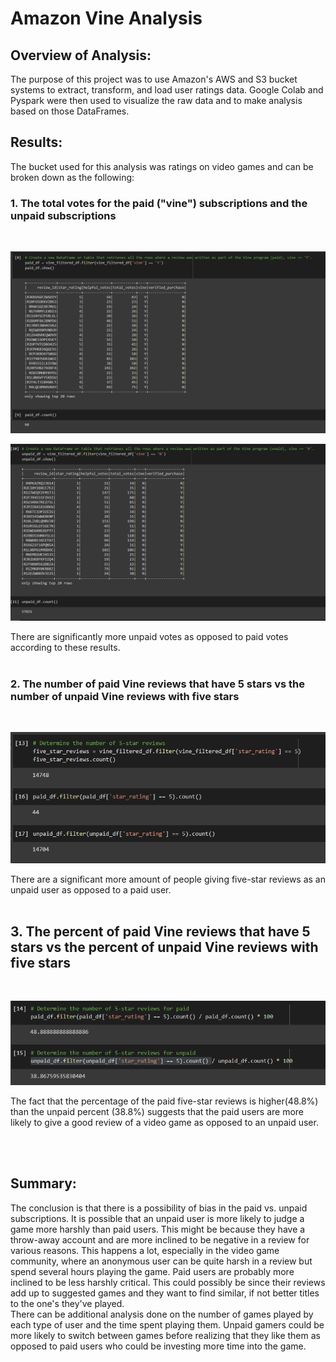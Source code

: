 # Amazon Vine Analysis

## **Overview of Analysis:**
The purpose of this project was to use Amazon's AWS and S3 bucket systems to extract, transform, and load user ratings data. Google Colab and Pyspark were then used to visualize the raw data and to make analysis based on those DataFrames. 

## **Results:**
The bucket used for this analysis was ratings on video games and can be broken down as the following: 

### 1. The total votes for the paid ("vine") subscriptions and the unpaid subscriptions 
<br>

![paid.png](Resources/paid.png)
<br>

![unpaid.png](Resources/unpaid.png)

There are significantly more unpaid votes as opposed to paid votes according to these results. 
<br></br>

### 2. The number of paid Vine reviews that have 5 stars vs the number of unpaid Vine reviews with five stars

<br>

![five_star.png](Resources/five_star.png)

There are a significant more amount of people giving five-star reviews as an unpaid user as opposed to a paid user. 
<br></br>

## 3. The percent of paid Vine reviews that have 5 stars vs the percent of unpaid Vine reviews with five stars

<br>

![percent_five_star.png](Resources/percent_five_star.png)

The fact that the percentage of the paid five-star reviews is higher(48.8%) than the unpaid percent (38.8%) suggests that the paid users are more likely to give a good review of a video game as opposed to an unpaid user. 

<br></br>

## **Summary:**

The conclusion is that there is a possibility of bias in the paid vs. unpaid subscriptions. It is possible that an unpaid user is more likely to judge a game more harshly than paid users. This might be because they have a throw-away account and are more inclined to be negative in a review for various reasons. This happens a lot, especially in the video game community, where an anonymous user can be quite harsh in a review but spend several hours playing the game. Paid users are probably more inclined to be less harshly critical. This could possibly be since their reviews add up to suggested games and they want to find similar, if not better titles to the one's they've played. 
<br>
There can be additional analysis done on the number of games played by each type of user and the time spent playing them. Unpaid gamers could be more likely to switch between games before realizing that they like them as opposed to paid users who could be investing more time into the game.
